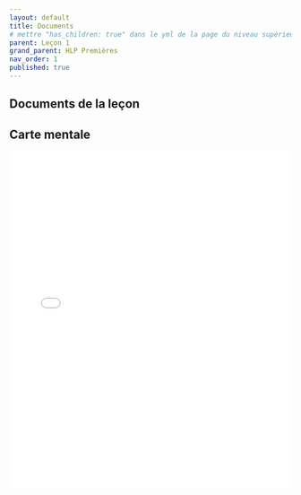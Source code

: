 ```yaml
---
layout: default
title: Documents
# mettre "has_children: true" dans le yml de la page du niveau supérieur
parent: Leçon 1
grand_parent: HLP Premières
nav_order: 1
published: true
---
```

## Documents de la leçon

## Carte mentale
<iframe src="langage.html" width="100%" height="600px" frameborder="0"></iframe>
